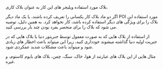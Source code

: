 بلاک مورد استفاده ویلیجر های این کار به عنوان بلاک کاری.

اگر دو ماد بلاک کار یکسانی را تعریف کرده باشند، یا یک ماد دیگر POI مورد استفاده این بلاک را برای ویژگی های دیگر استفاده کرده باشد، کار نخواهد کرد. به همین دلیل، توصیه می شود که بلاک را برای منحصر بفرد بودن چند بار بررسی کنید.

از استفاده از بلاک هایی که به صورت معمول توسط جنریتور دنیا یا بلاک هایی که در جنریت اولیه دنیا گذاشته میشوند خودداری کنید، زیرا این میتواند باعث اخطار های زیادی شود و میتواند باعث مشکلات شدید عمکردی شود.

مثال هایی از این بلاک های عبارتند از هوا، خاک، سنگ، چمن، بلاک های بایوم کاستوم، و غیره.